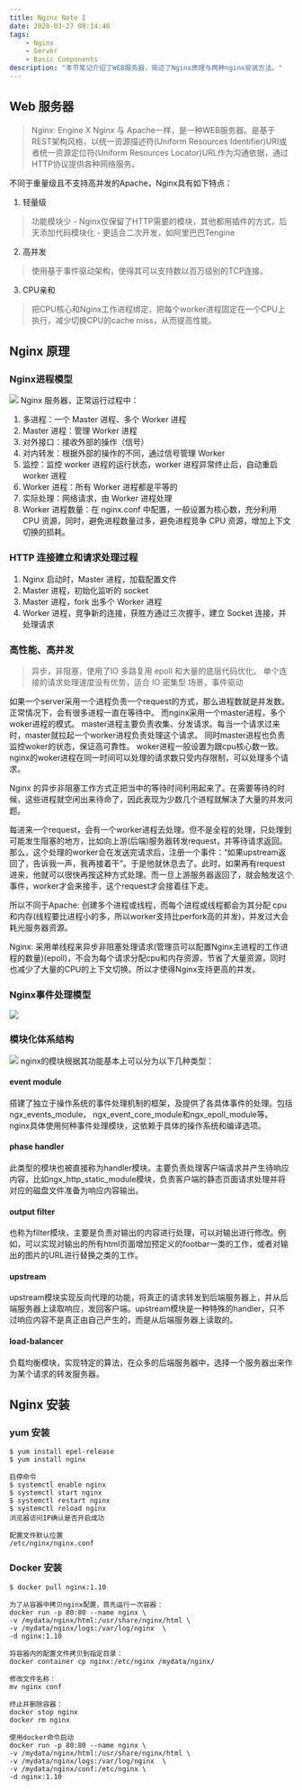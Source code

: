 ```yaml
---
title: Nginx Note I
date: 2020-03-27 08:14:46
tags:
    - Nginx
    - Server
    - Basic Components
description: "本节笔记介绍了WEB服务器，简述了Nginx原理与两种nginx安装方法。"
---
```



## Web 服务器
> Nginx: Engine X
> Nginx 与 Apache一样，是一种WEB服务器。是基于REST架构风格，以统一资源描述符(Uniform Resources Identifier)URI或者统一资源定位符(Uniform Resources Locator)URL作为沟通依据，通过HTTP协议提供各种网络服务。

不同于重量级且不支持高并发的Apache，Nginx具有如下特点：
1. 轻量级
> 功能模块少 - Nginx仅保留了HTTP需要的模块，其他都用插件的方式，后天添加代码模块化 - 更适合二次开发，如阿里巴巴Tengine
2. 高并发
> 使用基于事件驱动架构，使得其可以支持数以百万级别的TCP连接。
3. CPU亲和
> 把CPU核心和Nginx工作进程绑定，把每个worker进程固定在一个CPU上执行，减少切换CPU的cache miss，从而提高性能。

## Nginx 原理
### Nginx进程模型
![](Nginx进程模型.png)
Nginx 服务器，正常运行过程中：
1. 多进程：一个 Master 进程、多个 Worker 进程
2. Master 进程：管理 Worker 进程
3. 对外接口：接收外部的操作（信号）
4. 对内转发：根据外部的操作的不同，通过信号管理 Worker
5. 监控：监控 worker 进程的运行状态，worker 进程异常终止后，自动重启 worker 进程
6. Worker 进程：所有 Worker 进程都是平等的
7. 实际处理：网络请求，由 Worker 进程处理
8. Worker 进程数量：在 nginx.conf 中配置，一般设置为核心数，充分利用 CPU 资源，同时，避免进程数量过多，避免进程竞争 CPU 资源，增加上下文切换的损耗。

### HTTP 连接建立和请求处理过程
1. Nginx 启动时，Master 进程，加载配置文件
2. Master 进程，初始化监听的 socket
3. Master 进程，fork 出多个 Worker 进程
4. Worker 进程，竞争新的连接，获胜方通过三次握手，建立 Socket 连接，并处理请求

### 高性能、高并发
> 异步，非阻塞，使用了IO 多路复用 epoll 和大量的底层代码优化。
> 单个连接的请求处理速度没有优势，适合 IO 密集型 场景，事件驱动

如果一个server采用一个进程负责一个request的方式，那么进程数就是并发数。正常情况下，会有很多进程一直在等待中。
而nginx采用一个master进程，多个woker进程的模式。
master进程主要负责收集、分发请求。每当一个请求过来时，master就拉起一个worker进程负责处理这个请求。
同时master进程也负责监控woker的状态，保证高可靠性。
woker进程一般设置为跟cpu核心数一致。nginx的woker进程在同一时间可以处理的请求数只受内存限制，可以处理多个请求。

Nginx 的异步非阻塞工作方式正把当中的等待时间利用起来了。在需要等待的时候，这些进程就空闲出来待命了，因此表现为少数几个进程就解决了大量的并发问题。

每进来一个request，会有一个worker进程去处理。但不是全程的处理，只处理到可能发生阻塞的地方，比如向上游(后端)服务器转发request，并等待请求返回。那么，这个处理的worker会在发送完请求后，注册一个事件：“如果upstream返回了，告诉我一声，我再接着干”。于是他就休息去了。此时，如果再有request 进来，他就可以很快再按这种方式处理。而一旦上游服务器返回了，就会触发这个事件，worker才会来接手，这个request才会接着往下走。

所以不同于Apache: 创建多个进程或线程，而每个进程或线程都会为其分配 cpu 和内存(线程要比进程小的多，所以worker支持比perfork高的并发)，并发过大会耗光服务器资源。

Nginx: 采用单线程来异步非阻塞处理请求(管理员可以配置Nginx主进程的工作进程的数量)(epoll)，不会为每个请求分配cpu和内存资源，节省了大量资源，同时也减少了大量的CPU的上下文切换。所以才使得Nginx支持更高的并发。
### Nginx事件处理模型
![](Nginx事件处理模型.png)
### 模块化体系结构
![](Nginx模块化体系结构.png)
nginx的模块根据其功能基本上可以分为以下几种类型：
#### event module
搭建了独立于操作系统的事件处理机制的框架，及提供了各具体事件的处理。包括ngx_events_module， ngx_event_core_module和ngx_epoll_module等。nginx具体使用何种事件处理模块，这依赖于具体的操作系统和编译选项。
#### phase handler
此类型的模块也被直接称为handler模块。主要负责处理客户端请求并产生待响应内容，比如ngx_http_static_module模块，负责客户端的静态页面请求处理并将对应的磁盘文件准备为响应内容输出。
#### output filter
也称为filter模块，主要是负责对输出的内容进行处理，可以对输出进行修改。例如，可以实现对输出的所有html页面增加预定义的footbar一类的工作，或者对输出的图片的URL进行替换之类的工作。
#### upstream
upstream模块实现反向代理的功能，将真正的请求转发到后端服务器上，并从后端服务器上读取响应，发回客户端。upstream模块是一种特殊的handler，只不过响应内容不是真正由自己产生的，而是从后端服务器上读取的。
#### load-balancer
负载均衡模块，实现特定的算法，在众多的后端服务器中，选择一个服务器出来作为某个请求的转发服务器。

## Nginx 安装
### yum 安装
```
$ yum install epel-release
$ yum install nginx

启停命令
$ systemctl enable nginx
$ systemctl start nginx
$ systemctl restart nginx
$ systemctl reload nginx
浏览器访问IP确认是否开启成功

配置文件默认位置
/etc/nginx/nginx.conf
```

### Docker 安装
```
$ docker pull nginx:1.10

为了从容器中拷贝nginx配置，首先运行一次容器：
docker run -p 80:80 --name nginx \
-v /mydata/nginx/html:/usr/share/nginx/html \
-v /mydata/nginx/logs:/var/log/nginx  \
-d nginx:1.10

将容器内的配置文件拷贝到指定目录：
docker container cp nginx:/etc/nginx /mydata/nginx/

修改文件名称：
mv nginx conf

终止并删除容器：
docker stop nginx
docker rm nginx

使用docker命令启动
docker run -p 80:80 --name nginx \
-v /mydata/nginx/html:/usr/share/nginx/html \
-v /mydata/nginx/logs:/var/log/nginx  \
-v /mydata/nginx/conf:/etc/nginx \
-d nginx:1.10
```
